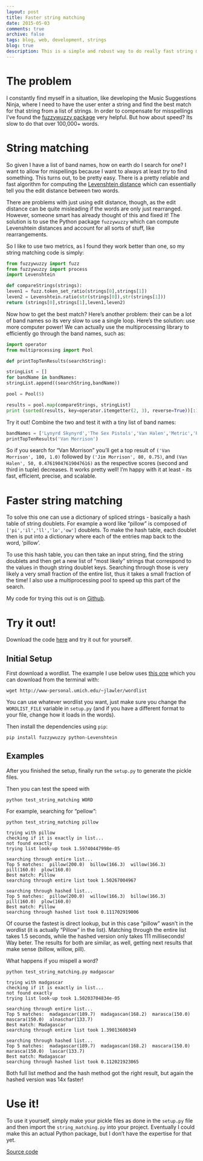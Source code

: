 ```yaml
---
layout: post
title: Faster string matching
date: 2015-05-03
comments: true
archive: false
tags: blog, web, development, strings
blog: true
description: This is a simple and robust way to do really fast string matching in Python (or any language, really).
---
```


The problem
===========

I constantly find myself in a situation, like developing the Music
Suggestions Ninja, where I need to have the user enter a string and find
the best match for that string from a list of strings. In order to
compensate for misspellings I’ve found the [fuzzywuzzy
package](https://github.com/seatgeek/fuzzywuzzy) very helpful. But how
about speed? Its slow to do that over 100,000+ words.

String matching
=================

So given I have a list of band names, how on earth do I search for one?
I want to allow for mispellings because I want to always at least *try*
to find something. This turns out, to be pretty easy. There is a pretty
reliable and fast algorithm for computing the [Levenshtein
distance](https://en.wikipedia.org/wiki/Levenshtein_distance) which can
essentially tell you the edit distance between two words.

There are problems with just using edit distance, though, as the edit
distance can be quite misleading if the words are only just rearranged.
However, someone smart has already thought of this and fixed it! The
solution is to use the Python package `fuzzywuzzy` which can compute
Levenshtein distances and account for all sorts of stuff, like
rearrangements.

So I like to use two metrics, as I found they work better than one, so
my string matching code is simply:

``` python
from fuzzywuzzy import fuzz
from fuzzywuzzy import process
import Levenshtein

def compareStrings(strings):
leven1 = fuzz.token_set_ratio(strings[0],strings[1])
leven2 = Levenshtein.ratio(str(strings[0]),str(strings[1]))
return (strings[0],strings[1],leven1,leven2)
```

Now how to get the best match? Here’s another problem: their can be a
lot of band names so its very slow to use a single loop. Here’s the
solution: use more computer power! We can actually use the
multiprocessing library to efficiently go through the band names, such
as:

``` python
import operator
from multiprocessing import Pool

def printTopTenResults(searchString):

stringList = []
for bandName in bandNames:
stringList.append((searchString,bandName))

pool = Pool(5)

results = pool.map(compareStrings, stringList)
print (sorted(results, key=operator.itemgetter(2, 3), reverse=True))[:10]
```

Try it out! Combine the two and test it with a tiny list of band names:

``` python
bandNames = ['Lynyrd Skynyrd','The Sex Pistols','Van Halen','Metric','Prince','Kings of Leon','The Beatles','The Monkees','Van Morrison','Jim Morrison']
printTopTenResults('Van Morrison')
```

So if you search for “Van Morrison” you’ll get a top result of
`('Van Morrison', 100, 1.0)` followed by `('Jim Morrison', 80, 0.75)`,
and `(Van Halen', 50, 0.47619047619047616)` as the respective scores
(second and third in tuple) decreases. It works pretty well! I’m happy
with it at least - its fast, efficient, precise, and scalable.

Faster string matching
========================

To solve this one can use a dictionary of spliced strings - basically a
hash table of string doublets. For example a word like “pillow” is
composed of `['pi','il','ll','lo','ow']` doublets. To make the hash
table, each doublet then is put into a dictionary where each of the
entries map back to the word, ‘pillow’.

To use this hash table, you can then take an input string, find the
string doublets and then get a new list of “most likely” strings that
correspond to the values in though string doublet keys. Searching
through those is very likely a very small fraction of the entire list,
thus it takes a small fraction of the time! I also use a multiprocessing
pool to speed up this part of the search.

My code for trying this out is on
[Github](https://github.com/schollz/string_matching).

Try it out!
===========

Download the code [here](https://github.com/schollz/string_matching) and
try it out for yourself.

Initial Setup
-------------

First download a wordlist. The example I use below uses [this
one](http://www-personal.umich.edu/~jlawler/wordlist.html) which you can
download from the terminal with:

```
wget http://www-personal.umich.edu/~jlawler/wordlist
```

You can use whatever wordlist you want, just make sure you change the
`WORDLIST_FILE` variable in `setup.py` (and if you have a different
format to your file, change how it loads in the words).

Then install the dependencies using `pip`:

```
pip install fuzzywuzzy python-Levenshtein
```

Examples
--------

After you finished the setup, finally run the `setup.py` to generate the
pickle files.

Then you can test the speed with

```
python test_string_matching WORD
```

For example, searching for “pellow”:

```
python test_string_matching pillow

trying with pillow
checking if it is exactly in list...
not found exactly
trying list look-up took 1.59740447998e-05

searching through entire list...
Top 5 matches:  pillow(200.0)  billow(166.3)  willow(166.3)  pill(160.0)  plow(160.0)
Best match: Pillow
searching through entire list took 1.50267004967

searching through hashed list...
Top 5 matches:  pillow(200.0)  willow(166.3)  billow(166.3)  pill(160.0)  plow(160.0)
Best match: Pillow
searching through hashed list took 0.111702919006
```

Of course the fastest is direct lookup, but in this case “pillow” wasn’t
in the wordlist (it is actually “Pillow” in the list). Matching through
the entire list takes 1.5 seconds, while the hashed version only takes
111 milliseconds! Way beter. The results for both are similar, as well,
getting next results that make sense (billow, willow, pill).

What happens if you mispell a word?

```
python test_string_matching.py madgascar

trying with madgascar
checking if it is exactly in list...
not found exactly
trying list look-up took 1.50203704834e-05

searching through entire list...
Top 5 matches:  madagascar(189.7)  madagascan(168.2)  marasca(150.0)  mascara(150.0)  alnaschar(133.7)
Best match: Madagascar
searching through entire list took 1.39013600349

searching through hashed list...
Top 5 matches:  madagascar(189.7)  madagascan(168.2)  mascara(150.0)  marasca(150.0)  lascar(133.7)
Best match: Madagascar
searching through hashed list took 0.112021923065
```

Both full list method and the hash method got the right result, but
again the hashed version was 14x faster!

Use it!
=======

To use it yourself, simply make your pickle files as done in the
`setup.py` file and then import the `string_matching.py` into your
project. Eventually I could make this an actual Python package, but I
don’t have the expertise for that yet.

[Source code](/2015/05/faster-strings/)

